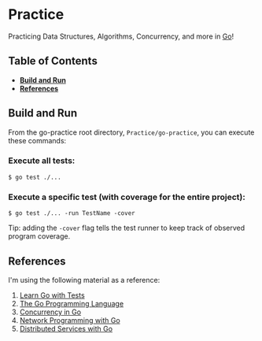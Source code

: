 # Practice

Practicing Data Structures, Algorithms, Concurrency, and more in [Go](https://go.dev/)!

## Table of Contents

- **[Build and Run](#build-and-run)**<br>
- **[References](#references)**<br>

## Build and Run

From the go-practice root directory, `Practice/go-practice`, you can execute these commands:

### Execute all tests:

```
$ go test ./...
```

### Execute a specific test (with coverage for the entire project):

```
$ go test ./... -run TestName -cover
```

Tip: adding the `-cover` flag tells the test runner to keep track of observed program coverage.

## References

I'm using the following material as a reference:

1. [Learn Go with Tests](https://quii.gitbook.io/learn-go-with-tests/)
2. [The Go Programming Language](https://www.gopl.io/)
3.  [Concurrency in Go](https://www.oreilly.com/library/view/concurrency-in-go/9781491941294/)
4. [Network Programming with Go](https://nostarch.com/networkprogrammingwithgo)
5. [Distributed Services with Go](https://pragprog.com/titles/tjgo/distributed-services-with-go/)